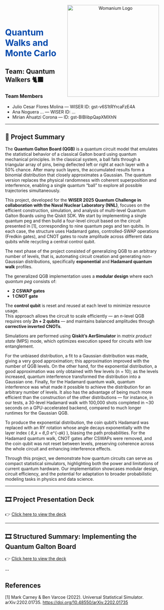 <p align="center">
  <img src="https://drive.google.com/uc?export=view&id=1gco4xivJ4_gVIG9c3X_9hYHNwd772k5b" alt="Womanium Logo" width="300" align="right"/>
</p>

<br/><br/>
<h1 style="color:#004aad;">Quantum Walks and Monte Carlo</h1>

## Team: Quantum Walkers 🐈‍⬛

### Team Members

- Julio Cesar Flores Molina — WISER ID: gst-v6S1tRYrcaFzE4A
- Ana Noguera ... — WISER ID: ...  
- Mirian Ahuatzi Corona — ID: gst-BIBIibpQapXMXhN  

---

## 📄 Project Summary

The **Quantum Galton Board (QGB)** is a quantum circuit model that emulates the statistical behavior of a classical Galton board using quantum mechanical principles. In the classical system, a ball falls through a triangular array of pins, being deflected left or right at each layer with a 50% chance. After many such layers, the accumulated results form a binomial distribution that closely approximates a Gaussian. The quantum version replaces the physical randomness with coherent superposition and interference, enabling a single quantum “ball” to explore all possible trajectories simultaneously.

This project, developed for the **WISER 2025 Quantum Challenge in collaboration with the Naval Nuclear Laboratory (NNL)**, focuses on the efficient construction, simulation, and analysis of multi-level Quantum Galton Boards using the Qiskit SDK. We start by implementing a single quantum peg and then build a four-level circuit based on the circuit presented in [1], corresponding to nine quantum pegs and ten qubits. In each case, the structure uses Hadamard gates, controlled-SWAP operations (Fredkin gates), and CNOT gates to route amplitude across different data qubits while recycling a central control qubit.

The next phase of the project consisted of generalizing QGB to an arbitrary number of levels, that is, automating circuit creation and generating non-Gaussian distributions, specifically **exponential** and **Hadamard quantum walk** profiles. 

The generalized QGB implementation uses a **modular design** where each *quantum peg* consists of:

- **2 CSWAP gates**  
- **1 CNOT gate**  

The **control qubit** is reset and reused at each level to minimize resource usage.  
This approach allows the circuit to scale efficiently — an *n*-level QGB requires only **2n + 2 qubits** — and maintains balanced amplitudes through **corrective inverted CNOTs**.

Simulations are performed using **Qiskit’s AerSimulator** in *matrix product state* (MPS) mode, which optimizes execution speed for circuits with low entanglement.

For the unbiased distribution, a fit to a Gaussian distribution was made, giving a very good approximation; this approximation improved with the number of QGB levels. On the other hand, for the exponential distribution, a good approximation was only obtained with few levels (n = 10); as the levels increased, quantum interference transformed the distribution into a Gaussian one. Finally, for the Hadamard quantum walk, quantum interference was what made it possible to achieve the distribution for an arbitrary number of levels. It also has the advantage of being much more efficient than the construction of the other distributions — for instance, in our tests, a 30-level Hadamard walk with 100,000 shots completed in ~30 seconds on a GPU-accelerated backend, compared to much longer runtimes for the Gaussian QGB.

To produce the exponential distribution, the coin qubit’s Hadamard was replaced with an RY rotation whose angle decays exponentially with the layer index (
𝜃_𝑘 = 𝜃_0 e^{-𝛼𝑘}
), biasing the path probabilities. For the Hadamard quantum walk, CNOT gates after CSWAPs were removed, and the coin qubit was not reset between levels, preserving coherence across the whole circuit and enhancing interference effects.


Through this project, we demonstrate how quantum circuits can serve as compact statistical simulators, highlighting both the power and limitations of current quantum hardware. Our implementation showcases modular design, circuit efficiency, and the potential for adaptation to broader probabilistic modeling tasks in physics and data science.

---

## 🎞 Project Presentation Deck

👉 [Click here to view the deck](./presentation.pdf)  

---
## 🎞 Structured Summary: Implementing the Quantum Galton Board

👉 [Click here to view the deck](./doc.pdf)  

--
## References
[1] Mark Carney & Ben Varcoe (2022). Universal Statistical Simulator. arXiv:2202.01735. https://doi.org/10.48550/arXiv.2202.01735

